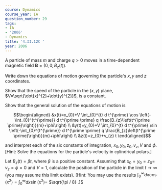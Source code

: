 ```yaml
---
course: Dynamics
course_year: IA
question_number: 29
tags:
- IA
- '2006'
- Dynamics
title: '4.II.12C '
year: 2006
---
```



A particle of mass $m$ and charge $q>0$ moves in a time-dependent magnetic field $\mathbf{B}=\left(0,0, B_{z}(t)\right)$.

Write down the equations of motion governing the particle's $x, y$ and $z$ coordinates.

Show that the speed of the particle in the $(x, y)$ plane, $V=\sqrt{\dot{x}^{2}+\dot{y}^{2}}$, is a constant.

Show that the general solution of the equations of motion is

$$\begin{aligned}
&x(t)=x_{0}+V \int_{0}^{t} d t^{\prime} \cos \left(-\int_{0}^{t^{\prime}} d t^{\prime \prime} q \frac{B_{z}\left(t^{\prime \prime}\right)}{m}+\phi\right) \\
&y(t)=y_{0}+V \int_{0}^{t} d t^{\prime} \sin \left(-\int_{0}^{t^{\prime}} d t^{\prime \prime} q \frac{B_{z}\left(t^{\prime \prime}\right)}{m}+\phi\right) \\
&z(t)=z_{0}+v_{z} t
\end{aligned}$$

and interpret each of the six constants of integration, $x_{0}, y_{0}, z_{0}, v_{z}, V$ and $\phi$. [Hint: Solve the equations for the particle's velocity in cylindrical polars.]

Let $B_{z}(t)=\beta t$, where $\beta$ is a positive constant. Assuming that $x_{0}=y_{0}=z_{0}=$ $v_{z}=\phi=0$ and $V=1$, calculate the position of the particle in the limit $t \rightarrow \infty$ (you may assume this limit exists). [Hint: You may use the results $\int_{0}^{\infty} d x \cos \left(x^{2}\right)=\int_{0}^{\infty} d x \sin \left(x^{2}\right)=$ $\sqrt{\pi / 8} .]$